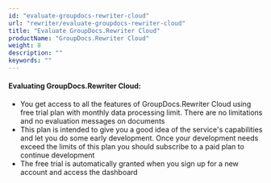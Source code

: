 ```yaml
---
id: "evaluate-groupdocs-rewriter-cloud"
url: "rewriter/evaluate-groupdocs-rewriter-cloud"
title: "Evaluate GroupDocs.Rewriter Cloud"
productName: "GroupDocs.Rewriter Cloud"
weight: 8
description: ""
keywords: ""
---
```


#### Evaluating GroupDocs.Rewriter Cloud: ####

* You get access to all the features of GroupDocs.Rewriter Cloud using free trial plan with monthly data processing limit. There are no limitations and no evaluation messages on documents
* This plan is intended to give you a good idea of the service's capabilities and let you do some early development. Once your development needs exceed the limits of this plan you should subscribe to a paid plan to continue development
* The free trial is automatically granted when you sign up for a new account and access the dashboard